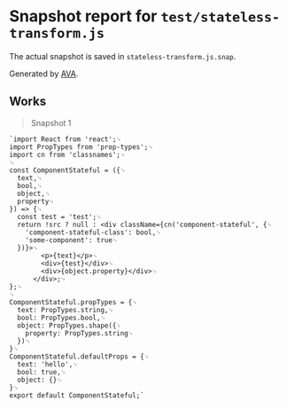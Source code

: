 # Snapshot report for `test/stateless-transform.js`

The actual snapshot is saved in `stateless-transform.js.snap`.

Generated by [AVA](https://ava.li).

## Works

> Snapshot 1

    `import React from 'react';␊
    import PropTypes from 'prop-types';␊
    import cn from 'classnames';␊
    ␊
    const ComponentStateful = ({␊
      text,␊
      bool,␊
      object,␊
      property␊
    }) => {␊
      const test = 'test';␊
      return !src ? null : <div className={cn('component-stateful', {␊
        'component-stateful-class': bool,␊
        'some-component': true␊
      })}>␊
            <p>{text}</p>␊
            <div>{test}</div>␊
            <div>{object.property}</div>␊
          </div>;␊
    };␊
    ␊
    ComponentStateful.propTypes = {␊
      text: PropTypes.string,␊
      bool: PropTypes.bool,␊
      object: PropTypes.shape({␊
        property: PropTypes.string␊
      })␊
    }␊
    ComponentStateful.defaultProps = {␊
      text: 'hello',␊
      bool: true,␊
      object: {}␊
    }␊
    export default ComponentStateful;`
